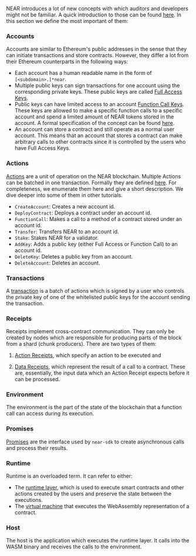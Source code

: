 NEAR introduces a lot of new concepts with which auditors and developers might not be familiar. A quick introduction to those can be found [here](https://docs.near.org/docs/concepts/new-to-near). In this section we define the most important of them:

### Accounts

Accounts are similar to Ethereum's public addresses in the sense that they can initiate transactions and store contracts. However, they differ a lot from their Ethereum counterparts in the following ways:

* Each account has a human readable name in the form of ``[<subdomain>.]*near``.
* Multiple public keys can sign transactions for one account using the corresponding private keys. These public keys are called [Full Access Keys](https://docs.near.org/docs/concepts/account#access-keys).
* Public keys can have limited access to an account [Function Call Keys](https://docs.near.org/docs/concepts/account#function-call-keys). These keys are allowed to make a specific function calls to a specific account and spend a limited amount of NEAR tokens stored in the account. A formal specification of the concept can be found [here](https://nomicon.io/DataStructures/AccessKey.html#accesskeypermissionfunctioncall).
* An account can store a contract and still operate as a normal user account. This means that an account that stores a contract can make arbitrary calls to other contracts since it is controlled by the users who have Full Access Keys.

### Actions

[Actions](https://docs.near.org/docs/concepts/transaction#action) are a unit of operation on the NEAR blockchain. Multiple Actions can be batched in one transaction. Formally they are defined [here](https://nomicon.io/RuntimeSpec/Actions.html). For completeness, we enumerate them here and give a short description. We dive deeper into some of them in other tutorials.

* ``CreateAccount``: Creates a new account id.
* ``DeployContract``: Deploys a contract under an account id.
* ``FunctionCall``: Makes a call to a method of a contract stored under an account id.
* ``Transfer``: Transfers NEAR to an account id.
* ``Stake``: Stakes NEAR for a validator.
* ``AddKey``: Adds a public key (either Full Access or Function Call) to an account id.
* ``DeleteKey``: Deletes a public key from an account.
* ``DeleteAccount``: Deletes an account.

### Transactions

A [transaction](https://nomicon.io/RuntimeSpec/Transactions) is a batch of actions which is signed by a user who controls the private key of one of the whitelisted public keys for the account sending the transaction.

### Receipts

Receipts implement cross-contract communication. They can only be created by nodes which are responsible for producing parts of the block from a shard (chunk producers). There are two types of them: 

1. [Action Receipts](https://nomicon.io/RuntimeSpec/Receipts.html#actionreceipt), which specify an action to be executed and 

2. [Data Receipts](https://nomicon.io/RuntimeSpec/Receipts.html#datareceipt), which represent the result of a call to a contract. These are, essentially, the input data which an Action Receipt expects before it can be processed.

### Environment

The environment is the part of the state of the blockchain that a function call can access during its execution.

### Promises

[Promises](https://nomicon.io/RuntimeSpec/Components/BindingsSpec/PromisesAPI.html) are the interface used by ``near-sdk`` to create asynchronous calls and process their results.

### Runtime

Runtime is an overloaded term. It can refer to either:

* The [runtime layer](https://nomicon.io/RuntimeSpec/Runtime.html#runtime), which is used to execute smart contracts and other actions created by the users and preserve the state between the executions. 
* The [virtual machine](https://wasmer.io/) that executes the WebAssembly representation of a contract.

### Host

The host is the application which executes the runtime layer. It calls into the WASM binary and receives the calls to the environment.
